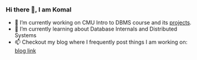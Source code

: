 ### Hi there 👋, I am Komal

- 🔭 I’m currently working on CMU Intro to DBMS course and its [projects](https://github.com/psykomal/go-trie). 
- 🌱 I’m currently learning about Database Internals and Distributed Systems
- 📫 Checkout my blog where I frequently post things I am working on: [blog link](https://psykomal.com)

